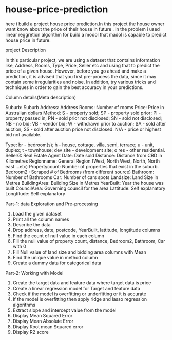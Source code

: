 # house-price-prediction 
here i build a project house price prediction.In this project the house owner want know about the price of their house in future . 
in the problem i used linear reggretion algorithm for build a modol that madol is capable to predict house price in future.

project Description

In this particular project, we are using a dataset that contains information like, Address, Rooms, Type, Price, Seller etc and using that to predict the price of a given house. 
However, before you go ahead and make a prediction, it is advised that you first pre-process the data, since it may contain some irregularities and noise. In addition, try various tricks and techniques in order to gain the best accuracy in your predictions.

Column details(Meta description)

Suburb: Suburb
Address: Address
Rooms: Number of rooms
Price: Price in Australian dollars
Method:
S - property sold;
SP - property sold prior;
PI - property passed in;
PN - sold prior not disclosed;
SN - sold not disclosed;
NB - no bid;
VB - vendor bid;
W - withdrawn prior to auction;
SA - sold after auction;
SS - sold after auction price not disclosed.
N/A - price or highest bid not available.

Type:
br - bedroom(s);
h - house, cottage, villa, semi, terrace;
u - unit, duplex;
t - townhouse;
dev site - development site;
o res - other residential.
SellerG: Real Estate Agent
Date: Date sold
Distance: Distance from CBD in Kilometres
Regionname: General Region (West, North West, North, North east …etc)
Propertycount: Number of properties that exist in the suburb.
Bedroom2 : Scraped # of Bedrooms (from different source)
Bathroom: Number of Bathrooms
Car: Number of cars spots
Landsize: Land Size in Metres
BuildingArea: Building Size in Metres
YearBuilt: Year the house was built
CouncilArea: Governing council for the area
Lattitude: Self explanatory
Longtitude: Self explanatory

Part-1: data Exploration and Pre-processing

1) Load the given dataset 
2) Print all the column names 
3) Describe the data 
4) Drop address, date, postcode, YearBuilt, lattitude, longtitude columns 
5) Find the count of null value in each column 
6) Fill the null value of property count, distance, Bedroom2, Bathroom, Car with 0
7) Fill Null value of land size and bidding area columns with Mean 
8) Find the unique value in method column 
9) Create a dummy data for categorical data 

Part-2: Working with Model 
1) Create the target data and feature data where target data is price 
2) Create a linear regression model for Target and feature data 
3) Check if the model is overfitting or underfitting or it is accurate 
4) If the model is overfitting then apply ridge and lasso regression algorithms 
5) Extract slope and intercept value from the model 
6) Display Mean Squared Error 
7) Display Mean Absolute Error 
8) Display Root mean Squared error 
9) Display R2 score 
